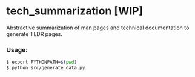 # tech_summarization [WIP]

Abstractive summarization of man pages and technical documentation to generate TLDR pages.

### Usage:

```bash
$ export PYTHONPATH=$(pwd)
$ python src/generate_data.py
```
